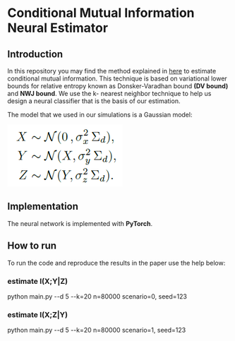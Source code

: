 # Conditional Mutual Information Neural Estimator

## Introduction
In this repository you may find the method explained in [here](https://arxiv.org/abs/2006.07225) to estimate conditional mutual information.
This technique is based on variational lower bounds for relative entropy known as Donsker-Varadhan bound **(DV bound)** and **NWJ bound**. 
We use the k- nearest neighbor technique to help us design a neural classifier that is the basis of our estimation.

The model that we used in our simulations is a Gaussian model:

![The model](model.png?raw=true "Title")

## Implementation
The neural network is implemented with **PyTorch**.

## How to run
To run the code and reproduce the results in the paper use the help below:

### estimate I(X;Y|Z)
python main.py --d 5 --k=20 n=80000 scenario=0, seed=123

### estimate I(X;Z|Y)
python main.py --d 5 --k=20 n=80000 scenario=1, seed=123
